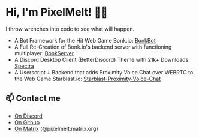 # Hi, I'm PixelMelt! 👋🏻

I throw wrenches into code to see what will happen.

- A Bot Framework for the Hit Web Game Bonk.io: [BonkBot](https://github.com/PixelMelt/BonkBot)
- A Full Re-Creation of Bonk.io's backend server with functioning multiplayer: [BonkServer](https://github.com/PixelMelt/bonk-server)
- A Discord Desktop Client (BetterDiscord) Theme with 21k+ Downloads: [Spectra](https://github.com/PixelMelt/Spectra)
- A Userscript + Backend that adds Proximity Voice Chat over WEBRTC to the Web Game Starblast.io: [Starblast-Proximity-Voice-Chat](https://github.com/PixelMelt/starblast-proximity-voice-chat)

## 📫 Contact me

- [On Discord](https://discords.com/bio/p/pix)
- [On Github](https://github.com/PixelMelt)
- [On Matrix](https://matrix.org) (@pixelmelt:matrix.org)
